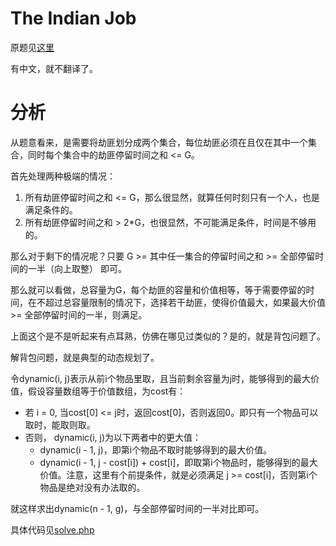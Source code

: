 # The Indian Job
原题见[这里](https://www.hackerrank.com/challenges/the-indian-job/problem)

有中文，就不翻译了。

# 分析
从题意看来，是需要将劫匪划分成两个集合，每位劫匪必须在且仅在其中一个集合，同时每个集合中的劫匪停留时间之和 <= G。

首先处理两种极端的情况：
1. 所有劫匪停留时间之和 <= G，那么很显然，就算任何时刻只有一个人，也是满足条件的。
2. 所有劫匪停留时间之和 > 2*G，也很显然，不可能满足条件，时间是不够用的。

那么对于剩下的情况呢？只要 G >= 其中任一集合的停留时间之和 >= 全部停留时间的一半（向上取整） 即可。

那么就可以看做，总容量为G，每个劫匪的容量和价值相等，等于需要停留的时间，在不超过总容量限制的情况下，选择若干劫匪，使得价值最大，如果最大价值 >= 全部停留时间的一半，则满足。

上面这个是不是听起来有点耳熟，仿佛在哪见过类似的？是的，就是背包问题了。

解背包问题，就是典型的动态规划了。

令dynamic(i, j)表示从前i个物品里取，且当前剩余容量为j时，能够得到的最大价值，假设容量数组等于价值数组，为cost有：
* 若 i = 0, 当cost[0] <= j时，返回cost[0]，否则返回0。即只有一个物品可以取时，能取则取。
* 否则， dynamic(i, j)为以下两者中的更大值：
    * dynamic(i - 1, j)，即第i个物品不取时能够得到的最大价值。
    * dynamic(i - 1, j - cost[i]) + cost[i]，即取第i个物品时，能够得到的最大价值。注意，这里有个前提条件，就是必须满足 j >= cost[i]，否则第i个物品是绝对没有办法取的。

就这样求出dynamic(n - 1, g)，与全部停留时间的一半对比即可。

具体代码见[solve.php](./solve.php)